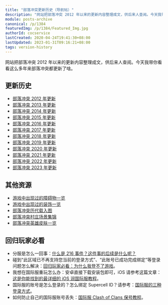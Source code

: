 ```yaml
---
title: "部落冲突更新历史（导航帖）"
description: "网站把部落冲突 2012 年以来的更新内容整理成文，供后来人查阅。今天我带你看看这么多年来部落冲突都更新了啥。"
module: posts-archive
canonical: /p/1384
featuredImg: /p/1384/Featured_Img.jpg
authorId: cocservice
lastCreated: 2020-04-24T19:41:30+08:00
lastUpdated: 2023-01-31T09:16:21+08:00
tags: version-history
---
```


网站把部落冲突 2012 年以来的更新内容整理成文，供后来人查阅。今天我带你看看这么多年来部落冲突都更新了啥。

## 更新历史

- [部落冲突 2012 年更新](/p/1040)
- [部落冲突 2013 年更新](/p/1058)
- [部落冲突 2014 年更新](/p/1119)
- [部落冲突 2015 年更新](/p/1163)
- [部落冲突 2016 年更新](/p/1220)
- [部落冲突 2017 年更新](/p/1261)
- [部落冲突 2018 年更新](/p/1326)
- [部落冲突 2019 年更新](/p/1378)
- [部落冲突 2020 年更新](/p/830)
- [部落冲突 2021 年更新](/p/1935)
- [部落冲突 2022 年更新](/p/2316)
- [部落冲突 2023 年更新](/p/5864)

## 其他资源

- [游戏中出现过的障碍物一览](/p/127)
- [游戏中出现过的装饰一览](/p/1451)
- [部落冲突历代载入图](/p/1268)
- [部落冲突村庄场景集锦](/p/2010)
- [部落冲突英雄皮肤一览](/p/6540)

## 回归玩家必看

- 分服是怎么一回事：[什么是 216 事件？这件事的后续是什么呢？](/p/2754)
- 碰到“此区域已不再支持您当前的登录方式”、“此账号已成功完成绑定”等登录问题怎么解决：[回归玩家必看：为什么我登不了游戏](/p/4511)。
- 我想在国际服重玩怎么办：安卓直接下载安装包即可，iOS 请参考这篇文章：[这是你能找到的最详细的 iOS 润国际服教程](/p/4604)。
- 国际服的账号是怎么登录的？怎么绑定 Supercell ID？请参考：[国际服的三种登录方式](/p/3314)。
- 如何防止自己的国际服账号丢失：[国际服 Clash of Clans 保号教程](/p/3575)。